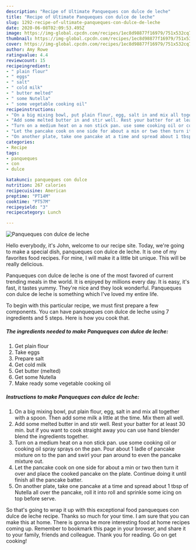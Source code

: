 ```yaml
---
description: "Recipe of Ultimate Panqueques con dulce de leche"
title: "Recipe of Ultimate Panqueques con dulce de leche"
slug: 1292-recipe-of-ultimate-panqueques-con-dulce-de-leche
date: 2020-06-08T02:09:53.495Z
image: https://img-global.cpcdn.com/recipes/1ec8d98877f16979/751x532cq70/panqueques-con-dulce-de-leche-recipe-main-photo.jpg
thumbnail: https://img-global.cpcdn.com/recipes/1ec8d98877f16979/751x532cq70/panqueques-con-dulce-de-leche-recipe-main-photo.jpg
cover: https://img-global.cpcdn.com/recipes/1ec8d98877f16979/751x532cq70/panqueques-con-dulce-de-leche-recipe-main-photo.jpg
author: Amy Rowe
ratingvalue: 4.4
reviewcount: 15
recipeingredient:
- " plain flour"
- " eggs"
- " salt"
- " cold milk"
- " butter melted"
- " some Nutella"
- " some vegetable cooking oil"
recipeinstructions:
- "On a big mixing bowl, put plain flour, egg, salt in and mix all together with a spoon. Then add some milk a little at the time. Mix them all well."
- "Add some melted butter in and stir well. Rest your batter for at least 30 min. but if you want to cook straight away you can use hand blender blend the ingredients together."
- "Turn on a medium heat on a non stick pan. use some cooking oil or cooking oil spray sprays on the pan. Pour about 1 ladle of pancake mixture on to the pan and swirl your pan around to even the pancake mixture out."
- "Let the pancake cook on one side for about a min or two then turn it over and place the cooked pancake on the plate. Continue doing it until finish all the pancake batter."
- "On another plate, take one pancake at a time and spread about 1 tbsp of Nutella all over the pancake, roll it into roll and sprinkle some icing on top before serve."
categories:
- Recipe
tags:
- panqueques
- con
- dulce

katakunci: panqueques con dulce 
nutrition: 267 calories
recipecuisine: American
preptime: "PT14M"
cooktime: "PT57M"
recipeyield: "3"
recipecategory: Lunch

---
```



![Panqueques con dulce de leche](https://img-global.cpcdn.com/recipes/1ec8d98877f16979/751x532cq70/panqueques-con-dulce-de-leche-recipe-main-photo.jpg)

Hello everybody, it's John, welcome to our recipe site. Today, we're going to make a special dish, panqueques con dulce de leche. It is one of my favorites food recipes. For mine, I will make it a little bit unique. This will be really delicious.

Panqueques con dulce de leche is one of the most favored of current trending meals in the world. It is enjoyed by millions every day. It is easy, it's fast, it tastes yummy. They're nice and they look wonderful. Panqueques con dulce de leche is something which I've loved my entire life.




To begin with this particular recipe, we must first prepare a few components. You can have panqueques con dulce de leche using 7 ingredients and 5 steps. Here is how you cook that.

<!--inarticleads1-->

##### The ingredients needed to make Panqueques con dulce de leche:

1. Get  plain flour
1. Take  eggs
1. Prepare  salt
1. Get  cold milk
1. Get  butter (melted)
1. Get  some Nutella
1. Make ready  some vegetable cooking oil




<!--inarticleads2-->

##### Instructions to make Panqueques con dulce de leche:

1. On a big mixing bowl, put plain flour, egg, salt in and mix all together with a spoon. Then add some milk a little at the time. Mix them all well.
1. Add some melted butter in and stir well. Rest your batter for at least 30 min. but if you want to cook straight away you can use hand blender blend the ingredients together.
1. Turn on a medium heat on a non stick pan. use some cooking oil or cooking oil spray sprays on the pan. Pour about 1 ladle of pancake mixture on to the pan and swirl your pan around to even the pancake mixture out.
1. Let the pancake cook on one side for about a min or two then turn it over and place the cooked pancake on the plate. Continue doing it until finish all the pancake batter.
1. On another plate, take one pancake at a time and spread about 1 tbsp of Nutella all over the pancake, roll it into roll and sprinkle some icing on top before serve.




So that's going to wrap it up with this exceptional food panqueques con dulce de leche recipe. Thanks so much for your time. I am sure that you can make this at home. There is gonna be more interesting food at home recipes coming up. Remember to bookmark this page in your browser, and share it to your family, friends and colleague. Thank you for reading. Go on get cooking!
